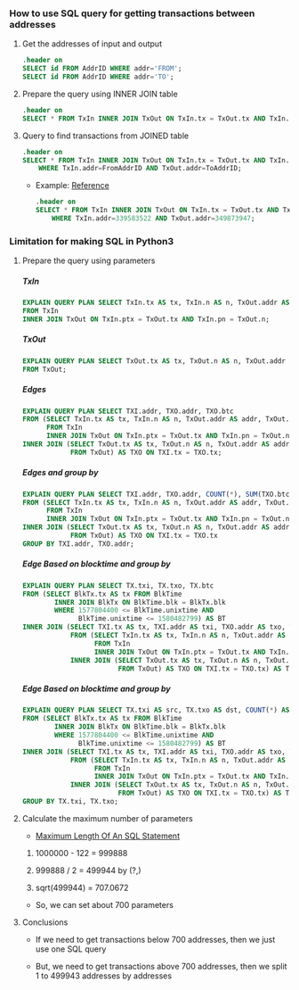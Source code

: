 ### How to use SQL query for getting transactions between addresses

1. Get the addresses of input and output

    ```sql
    .header on
    SELECT id FROM AddrID WHERE addr='FROM';
    SELECT id FROM AddrID WHERE addr='TO';
    ```

2. Prepare the query using INNER JOIN table

    ```sql
    .header on
    SELECT * FROM TxIn INNER JOIN TxOut ON TxIn.tx = TxOut.tx AND TxIn.n = TxOut.n LIMIT 10;
    ```

3. Query to find transactions from JOINED table

    ```sql
    .header on
    SELECT * FROM TxIn INNER JOIN TxOut ON TxIn.tx = TxOut.tx AND TxIn.n = TxOut.n
        WHERE TxIn.addr=FromAddrID AND TxOut.addr=ToAddrID;
    ```

    - Example: [Reference](https://www.blockchain.com/btc/tx/677b67a894d2587c423976ed65131d5ea730d9bd164e7692beffc0441f40eebf)

        ```sql
        .header on
        SELECT * FROM TxIn INNER JOIN TxOut ON TxIn.tx = TxOut.tx AND TxIn.n = TxOut.n
            WHERE TxIn.addr=339583522 AND TxOut.addr=349873947;
        ```

### Limitation for making SQL in Python3

1. Prepare the query using parameters

    ##### TxIn
    ```sql
    EXPLAIN QUERY PLAN SELECT TxIn.tx AS tx, TxIn.n AS n, TxOut.addr AS addr, TxOut.btc AS btc
    FROM TxIn
    INNER JOIN TxOut ON TxIn.ptx = TxOut.tx AND TxIn.pn = TxOut.n;
    ```

    ##### TxOut
    ```sql
    EXPLAIN QUERY PLAN SELECT TxOut.tx AS tx, TxOut.n AS n, TxOut.addr AS addr, TxOut.btc AS btc
    FROM TxOut;
    ```

    ##### Edges
    ```sql
    EXPLAIN QUERY PLAN SELECT TXI.addr, TXO.addr, TXO.btc
    FROM (SELECT TxIn.tx AS tx, TxIn.n AS n, TxOut.addr AS addr, TxOut.btc AS btc
          FROM TxIn
          INNER JOIN TxOut ON TxIn.ptx = TxOut.tx AND TxIn.pn = TxOut.n) AS TXI
    INNER JOIN (SELECT TxOut.tx AS tx, TxOut.n AS n, TxOut.addr AS addr, TxOut.btc AS btc
                FROM TxOut) AS TXO ON TXI.tx = TXO.tx;
    ```

    ##### Edges and group by
    ```sql
    EXPLAIN QUERY PLAN SELECT TXI.addr, TXO.addr, COUNT(*), SUM(TXO.btc)
    FROM (SELECT TxIn.tx AS tx, TxIn.n AS n, TxOut.addr AS addr, TxOut.btc AS btc
          FROM TxIn
          INNER JOIN TxOut ON TxIn.ptx = TxOut.tx AND TxIn.pn = TxOut.n) AS TXI
    INNER JOIN (SELECT TxOut.tx AS tx, TxOut.n AS n, TxOut.addr AS addr, TxOut.btc AS btc
                FROM TxOut) AS TXO ON TXI.tx = TXO.tx
    GROUP BY TXI.addr, TXO.addr;
    ```

    ##### Edge Based on blocktime and group by
    ```sql
    EXPLAIN QUERY PLAN SELECT TX.txi, TX.txo, TX.btc
    FROM (SELECT BlkTx.tx AS tx FROM BlkTime
            INNER JOIN BlkTx ON BlkTime.blk = BlkTx.blk
            WHERE 1577804400 <= BlkTime.unixtime AND
                  BlkTime.unixtime <= 1580482799) AS BT
    INNER JOIN (SELECT TXI.tx AS tx, TXI.addr AS txi, TXO.addr AS txo, TXO.btc AS btc
                FROM (SELECT TxIn.tx AS tx, TxIn.n AS n, TxOut.addr AS addr, TxOut.btc AS btc
                      FROM TxIn
                      INNER JOIN TxOut ON TxIn.ptx = TxOut.tx AND TxIn.pn = TxOut.n) AS TXI
                INNER JOIN (SELECT TxOut.tx AS tx, TxOut.n AS n, TxOut.addr AS addr, TxOut.btc AS btc
                            FROM TxOut) AS TXO ON TXI.tx = TXO.tx) AS TX ON BT.tx = TX.tx;
    ```

    ##### Edge Based on blocktime and group by
    ```sql
    EXPLAIN QUERY PLAN SELECT TX.txi AS src, TX.txo AS dst, COUNT(*) AS cnt, SUM(TX.btc) AS btc
    FROM (SELECT BlkTx.tx AS tx FROM BlkTime
            INNER JOIN BlkTx ON BlkTime.blk = BlkTx.blk
            WHERE 1577804400 <= BlkTime.unixtime AND
                  BlkTime.unixtime <= 1580482799) AS BT
    INNER JOIN (SELECT TXI.tx AS tx, TXI.addr AS txi, TXO.addr AS txo, TXO.btc AS btc
                FROM (SELECT TxIn.tx AS tx, TxIn.n AS n, TxOut.addr AS addr, TxOut.btc AS btc
                      FROM TxIn
                      INNER JOIN TxOut ON TxIn.ptx = TxOut.tx AND TxIn.pn = TxOut.n) AS TXI
                INNER JOIN (SELECT TxOut.tx AS tx, TxOut.n AS n, TxOut.addr AS addr, TxOut.btc AS btc
                            FROM TxOut) AS TXO ON TXI.tx = TXO.tx) AS TX ON BT.tx = TX.tx
    GROUP BY TX.txi, TX.txo;
    ```

2. Calculate the maximum number of parameters

    - [Maximum Length Of An SQL Statement](https://www.sqlite.org/limits.html)

    1. 1000000 - 122 = 999888

    2. 999888 / 2 = 499944 by (?,)

    3. sqrt(499944) = 707.0672

    - So, we can set about 700 parameters

3. Conclusions

    - If we need to get transactions below 700 addresses, then we just use one SQL query

    - But, we need to get transactions above 700 addresses, then we split 1 to 499943 addresses by addresses
